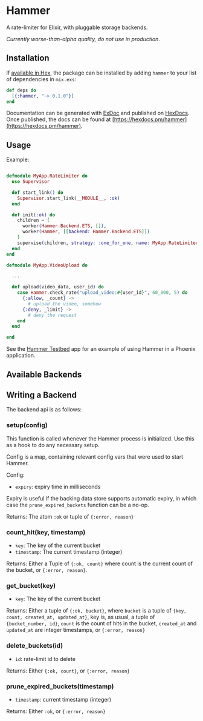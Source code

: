 # Hammer

A rate-limiter for Elixir, with pluggable storage backends.

*Currently worse-than-alpha quality, do not use in production*.

## Installation

If [available in Hex](https://hex.pm/docs/publish), the package can be installed
by adding `hammer` to your list of dependencies in `mix.exs`:

```elixir
def deps do
  [{:hammer, "~> 0.1.0"}]
end
```

Documentation can be generated with [ExDoc](https://github.com/elixir-lang/ex_doc)
and published on [HexDocs](https://hexdocs.pm). Once published, the docs can
be found at [https://hexdocs.pm/hammer](https://hexdocs.pm/hammer).


## Usage

Example:

```elixir

defmodule MyApp.RateLimiter do
  use Supervisor

  def start_link() do
    Supervisor.start_link(__MODULE__, :ok)
  end

  def init(:ok) do
    children = [
      worker(Hammer.Backend.ETS, []),
      worker(Hammer, [[backend: Hammer.Backend.ETS]])
    ]
    supervise(children, strategy: :one_for_one, name: MyApp.RateLimiter)
  end
end

defmodule MyApp.VideoUpload do

  ...

  def upload(video_data, user_id) do
    case Hammer.check_rate("upload_video:#{user_id}", 60_000, 5) do
      {:allow, _count} ->
        # upload the video, somehow
      {:deny, _limit} ->
        # deny the request
    end
  end

end

```

See the [Hammer Testbed](https://github.com/ExHammer/hammer-testbed) app for an example of
using Hammer in a Phoenix application.



## Available Backends



## Writing a Backend


The backend api is as follows:


### setup(config)

This function is called whenever the Hammer process is initialized.
Use this as a hook to do any necessary setup.

Config is a map, containing relevant config vars that were used to start Hammer.

Config:
- `expiry`: expiry time in milliseconds

Expiry is useful if the backing data store supports automatic expiry, in which
case the `prune_expired_buckets` function can be a no-op.

Returns: The atom `:ok` or tuple of `{:error, reason}`


### count_hit(key, timestamp)

- `key`: The key of the current bucket
- `timestamp`: The current timestamp (integer)

Returns: Either a Tuple of `{:ok, count}` where count is the current count of the bucket,
or `{:error, reason}`.


### get_bucket(key)

- `key`: The key of the current bucket

Returns: Either a tuple of `{:ok, bucket}`, where `bucket` is a tuple of
`{key, count, created_at, updated_at}`, key is, as usual, a tuple of `{bucket_number, id}`,
`count` is the count of hits in the bucket, `created_at` and `updated_at` are integer timestamps,
or `{:error, reason}`


### delete_buckets(id)

- `id`: rate-limit id to delete

Returns: Either `{:ok, count}`, or `{:error, reason}`


### prune_expired_buckets(timestamp)

- `timestamp`: current timestamp (integer)

Returns: Either `:ok`, or `{:error, reason}`
